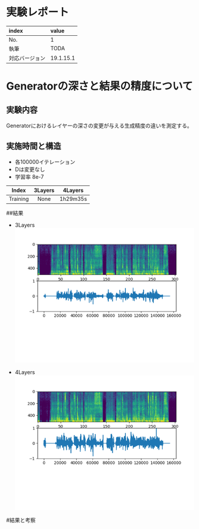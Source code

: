 # 実験レポート
|index|value|
|:----|:----|
|No.|1|
|執筆|TODA|
|対応バージョン|19.1.15.1|

# Generatorの深さと結果の精度について

## 実験内容
Generatorにおけるレイヤーの深さの変更が与える生成精度の違いを測定する。
## 実施時間と構造
- 各100000イテレーション
- Dは変更なし
- 学習率 8e-7
 
| Index  |3Layers|4Layers|
|:------:|:-----:|:-----:|
|Training|None|1h29m35s|

##結果

- 3Layers
![Picture](./3Layers.png)

- 4Layers
![Picture](./4Layers.png)

#結果と考察
